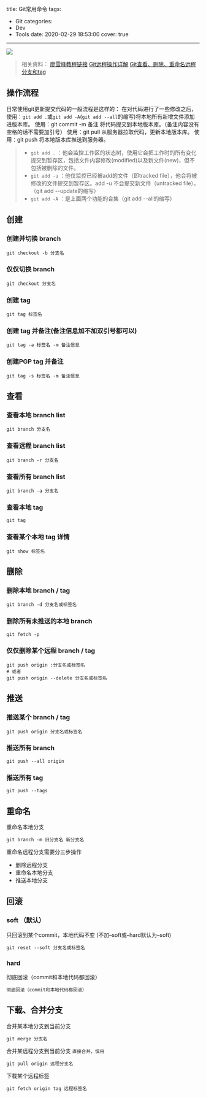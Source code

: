 title: Git常用命令
tags:
  - Git
categories:
  - Dev
  - Tools
date: 2020-02-29 18:53:00
cover: true

---

![](http://q6pznk9ej.bkt.clouddn.com/bg3.jpeg)
<!-- more -->

>相关资料：
[廖雪峰教程链接](https://www.liaoxuefeng.com/wiki/896043488029600)
[Git远程操作详解](https://www.ruanyifeng.com/blog/2014/06/git_remote.html)
[Git查看、删除、重命名远程分支和tag](https://blog.zengrong.net/post/1746.html)

## 操作流程
日常使用git更新提交代码的一般流程是这样的：
    在对代码进行了一些修改之后，使用：`git add .`或`git add -A`(`git add --all`的缩写)将本地所有新增文件添加进版本库。
    使用：git commit -m 备注 将代码提交到本地版本库。（备注内容没有空格的话不需要加引号）
    使用：git pull 从服务器拉取代码，更新本地版本库。
    使用：git push 将本地版本库推送到服务器。

>* `git add .` ：他会监控工作区的状态树，使用它会把工作时的所有变化提交到暂存区，包括文件内容修改(modified)以及新文件(new)，但不包括被删除的文件。
>* `git add -u` ：他仅监控已经被add的文件（即tracked file），他会将被修改的文件提交到暂存区。add -u 不会提交新文件（untracked file）。（git add --update的缩写）
>* `git add -A` ：是上面两个功能的合集（git add --all的缩写）

## 创建
### 创建并切换 branch
```
git checkout -b 分支名
```
### 仅仅切换 branch
```
git checkout 分支名
```
### 创建 tag
```
git tag 标签名
```
### 创建 tag 并备注(备注信息加不加双引号都可以)
```
git tag -a 标签名 -m 备注信息
```
### 创建PGP tag 并备注
```
git tag -s 标签名 -m 备注信息
```
## 查看
### 查看本地 branch list
```
git branch 分支名
```
### 查看远程 branch list
```
git branch -r 分支名
```
### 查看所有 branch list
```
git branch -a 分支名
```
### 查看本地 tag
```
git tag
```
### 查看某个本地 tag 详情
```
git show 标签名
```
## 删除
### 删除本地 branch / tag
```
git branch -d 分支名或标签名
```
### 删除所有未推送的本地 branch
```
git fetch -p
```
### 仅仅删除某个远程 branch / tag
```
git push origin :分支名或标签名
# 或者
git push origin --delete 分支名或标签名
```
## 推送
### 推送某个 branch / tag
```
git push origin 分支名或标签名
```
### 推送所有 branch
```
git push --all origin
```
### 推送所有 tag
```
git push --tags
```
## 重命名
重命名本地分支
```
git branch -m 旧分支名 新分支名
```
重命名远程分支需要分三步操作
*  删除远程分支
* 重命名本地分支
* 推送本地分支

## 回滚
### soft （默认）
只回滚到某个commit，本地代码不变 (不加–soft或–hard默认为–soft)
```
git reset --soft 分支名或标签名
```
### hard
彻底回滚（commit和本地代码都回滚）
```
彻底回滚（commit和本地代码都回滚）
```
## 下载、合并分支
合并某本地分支到当前分支
```
git merge 分支名
```
合并某远程分支到当前分支 `直接合并，慎用`
```
git pull origin 远程分支名
```
下载某个远程标签
```
git fetch origin tag 远程标签名
```
